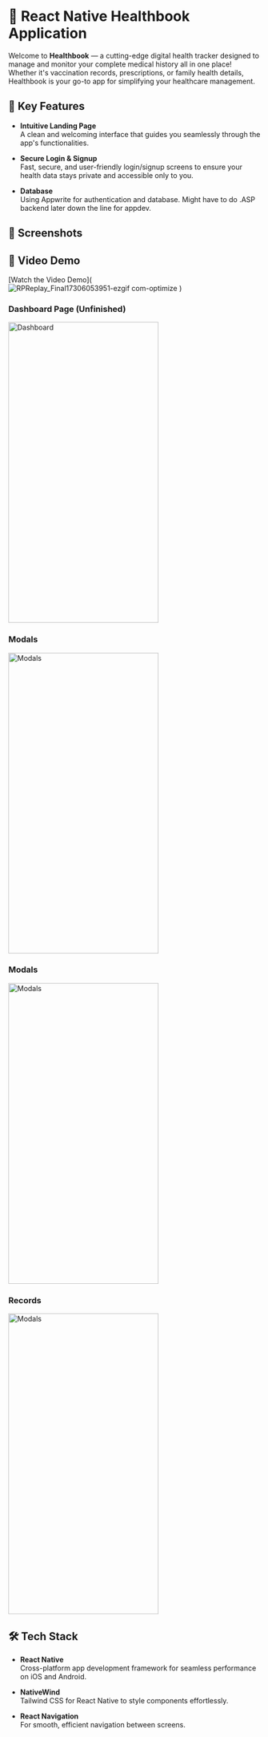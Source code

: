 # 📱 React Native Healthbook Application

Welcome to **Healthbook** — a cutting-edge digital health tracker designed to manage and monitor your complete medical history all in one place! Whether it's vaccination records, prescriptions, or family health details, Healthbook is your go-to app for simplifying your healthcare management. 

## 🚀 Key Features

- **Intuitive Landing Page**  
  A clean and welcoming interface that guides you seamlessly through the app's functionalities.

- **Secure Login & Signup**  
  Fast, secure, and user-friendly login/signup screens to ensure your health data stays private and accessible only to you.

- **Database**  
  Using Appwrite for authentication and database. Might have to do .ASP backend later down the line for appdev.

## 🎨 Screenshots

## 🎥 Video Demo
[Watch the Video Demo](![RPReplay_Final17306053951-ezgif com-optimize](https://github.com/user-attachments/assets/69c50e17-e71c-400e-abcb-fcbafd8fc918)
)


### Dashboard Page (Unfinished)
<img src="https://github.com/user-attachments/assets/20807c40-2ddc-47ed-aba5-d684ded5c1e4" alt="Dashboard" width="300" height="600"/>


### Modals 
<img src="https://github.com/user-attachments/assets/7cc9a3a1-e2be-436d-b236-70c49aa20aa4" alt="Modals" width="300" height="600" />

### Modals 
<img src="https://github.com/user-attachments/assets/521d7065-877f-4671-aea8-136a5d651bdb" alt="Modals" width="300" height="600" />

### Records 
<img src="https://github.com/user-attachments/assets/6ffde71f-334e-46fd-aeb3-6ba280c17abe" alt="Modals" width="300" height="600" />

## 🛠️ Tech Stack

- **React Native**  
  Cross-platform app development framework for seamless performance on iOS and Android.
  
- **NativeWind**  
  Tailwind CSS for React Native to style components effortlessly.

- **React Navigation**  
  For smooth, efficient navigation between screens.

